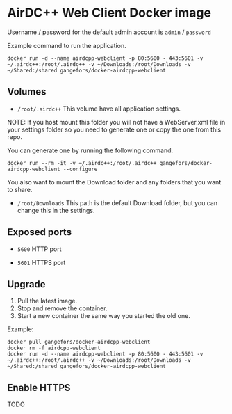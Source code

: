 AirDC++ Web Client Docker image
===============================

Username / password for the default admin account is `admin` / `password`

Example command to run the application.
```
docker run -d --name airdcpp-webclient -p 80:5600 - 443:5601 -v ~/.airdc++:/root/.airdc++ -v ~/Downloads:/root/Downloads -v ~/Shared:/shared gangefors/docker-airdcpp-webclient
```


Volumes
-------

- `/root/.airdc++`
This volume have all application settings.

NOTE: If you host mount this folder you will not have a WebServer.xml file in
your settings folder so you need to generate one or copy the one from this repo.

You can generate one by running the following command.

`docker run --rm -it -v ~/.airdc++:/root/.airdc++ gangefors/docker-airdcpp-webclient --configure`

You also want to mount the Download folder and any folders that you want to share.

- `/root/Downloads`
This path is the default Download folder, but you can change this in the settings.


Exposed ports
-------------

- `5600`
HTTP port

- `5601`
HTTPS port


Upgrade
-------
1. Pull the latest image.
2. Stop and remove the container.
3. Start a new container the same way you started the old one.

Example:
```
docker pull gangefors/docker-airdcpp-webclient
docker rm -f airdcpp-webclient
docker run -d --name airdcpp-webclient -p 80:5600 - 443:5601 -v ~/.airdc++:/root/.airdc++ -v ~/Downloads:/root/Downloads -v ~/Shared:/shared gangefors/docker-airdcpp-webclient
```

Enable HTTPS
------------

TODO
